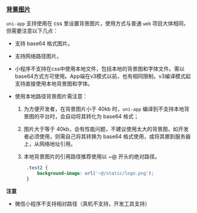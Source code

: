 ### [背景图片](https://uniapp.dcloud.io/frame?id=背景图片)

`uni-app` 支持使用在 css 里设置背景图片，使用方式与普通 `web` 项目大体相同，但需要注意以下几点：

- 支持 base64 格式图片。

- 支持网络路径图片。

- 小程序不支持在css中使用本地文件，包括本地的背景图和字体文件。需以base64方式方可使用。App端在v3模式以前，也有相同限制。v3编译模式起支持直接使用本地背景图和字体。

- 使用本地路径背景图片需注意：

  1. 为方便开发者，在背景图片小于 40kb 时，`uni-app` 编译到不支持本地背景图的平台时，会自动将其转化为 base64 格式；

  2. 图片大于等于 40kb，会有性能问题，不建议使用太大的背景图，如开发者必须使用，则需自己将其转换为 base64 格式使用，或将其挪到服务器上，从网络地址引用。

  3. 本地背景图片的引用路径推荐使用以 ~@ 开头的绝对路径。

     ```css
      .test2 {
          background-image: url('~@/static/logo.png');
      }
     ```

**注意**

- 微信小程序不支持相对路径（真机不支持，开发工具支持）

